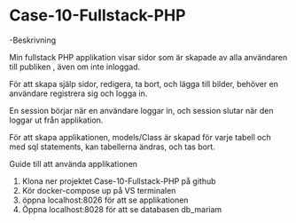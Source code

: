 # Case-10-Fullstack-PHP


-Beskrivning

Min fullstack PHP applikation visar sidor som är skapade av alla användaren till publiken , även om inte inloggad. 

För att skapa själp sidor, redigera, ta bort, och lägga till bilder, behöver en användare registrera sig och logga in. 

En session börjar när en användare loggar in, och session slutar när den loggar ut från applikation. 

För att skapa applikationen, models/Class är skapad för varje tabell och med sql statements, kan tabellerna ändras, och tas bort. 

Guide till att använda applikationen
1. Klona ner projektet Case-10-Fullstack-PHP på github
2. Kör docker-compose up på VS terminalen
3. öppna localhost:8026 för att se applikationen
4. Öppna localhost:8028 för att se databasen db_mariam